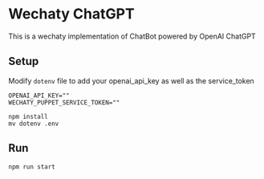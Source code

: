 # Wechaty ChatGPT

This is a wechaty implementation of ChatBot powered by OpenAI ChatGPT

## Setup

Modify `dotenv` file to add your openai_api_key as well as the service_token
```
OPENAI_API_KEY=""
WECHATY_PUPPET_SERVICE_TOKEN=""
```

```shell
npm install
mv dotenv .env
```

## Run

```shell
npm run start
```
